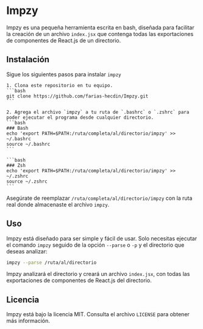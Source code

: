 # Impzy
Impzy es una pequeña herramienta escrita en bash, diseñada para facilitar la creación de un archivo `index.jsx` que contenga todas las exportaciones de componentes de React.js de un directorio.

## Instalación
Sigue los siguientes pasos para instalar `impzy`

    1. Clona este repositorio en tu equipo.
    ```bash
    git clone https://github.com/farias-hecdin/Impzy.git
    ```

    2. Agrega el archivo `impzy` a tu ruta de `.bashrc` o `.zshrc` para poder ejecutar el programa desde cualquier directorio.
    ```bash
    ### Bash
    echo 'export PATH=$PATH:/ruta/completa/al/directorio/impzy' >> ~/.bashrc
    source ~/.bashrc
    ```

    ```bash
    ### Zsh
    echo 'export PATH=$PATH:/ruta/completa/al/directorio/impzy' >> ~/.zshrc
    source ~/.zshrc
    ```

Asegúrate de reemplazar `/ruta/completa/al/directorio/impzy` con la ruta real donde almacenaste el archivo `impzy`.

## Uso
Impzy está diseñado para ser simple y fácil de usar. Solo necesitas ejecutar el comando `impzy` seguido de la opción `--parse` o `-p` y el directorio que deseas analizar:

```bash
impzy --parse /ruta/al/directorio
```

Impzy analizará el directorio y creará un archivo `index.jsx`, con todas las exportaciones de componentes de React.js del directorio.

## Licencia
Impzy está bajo la licencia MIT. Consulta el archivo `LICENSE` para obtener más información.
